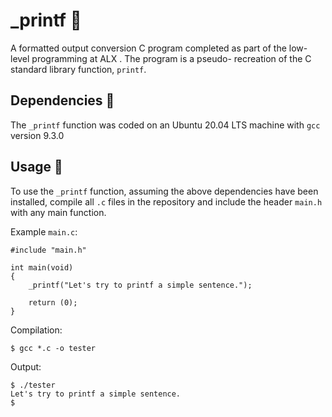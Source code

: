 # _printf :page_facing_up:

A formatted output conversion C program completed as part of the low-level
programming at ALX . The program is a pseudo-
recreation of the C standard library function, `printf`.

## Dependencies :couple:

The `_printf` function was coded on an Ubuntu 20.04 LTS machine with `gcc` version 9.3.0

## Usage :running:

To use the `_printf` function, assuming the above dependencies have been installed,
compile all `.c` files in the repository and include the header `main.h` with
any main function.

Example `main.c`:
```
#include "main.h"

int main(void)
{
    _printf("Let's try to printf a simple sentence.");

    return (0);
}
```

Compilation:
```
$ gcc *.c -o tester
```

Output:
```
$ ./tester
Let's try to printf a simple sentence.
$
```
